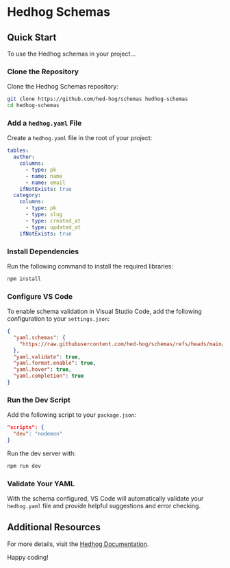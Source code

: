 # Hedhog Schemas

## Quick Start

To use the Hedhog schemas in your project...

### Clone the Repository

Clone the Hedhog Schemas repository:

```bash
git clone https://github.com/hed-hog/schemas hedhog-schemas
cd hedhog-schemas
```

### Add a `hedhog.yaml` File

Create a `hedhog.yaml` file in the root of your project:

```yaml
tables:
  author:
    columns:
      - type: pk
      - name: name
      - name: email
    ifNotExists: true
  category:
    columns:
      - type: pk
      - type: slug
      - type: created_at
      - type: updated_at
    ifNotExists: true
```

### Install Dependencies

Run the following command to install the required libraries:

```bash
npm install
```

### Configure VS Code

To enable schema validation in Visual Studio Code, add the following configuration to your `settings.json`:

```json
{
  "yaml.schemas": {
    "https://raw.githubusercontent.com/hed-hog/schemas/refs/heads/main/schemas/hedhog.schema.json": ["hedhog.yaml"]
  },
  "yaml.validate": true,
  "yaml.format.enable": true,
  "yaml.hover": true,
  "yaml.completion": true
}
```

### Run the Dev Script

Add the following script to your `package.json`:

```json
"scripts": {
  "dev": "nodemon"
}
```

Run the dev server with:

```bash
npm run dev
```

### Validate Your YAML

With the schema configured, VS Code will automatically validate your `hedhog.yaml` file and provide helpful suggestions and error checking.

## Additional Resources

For more details, visit the [Hedhog Documentation](https://hedhog.com/docs/tutorial/getting-started).

Happy coding!
